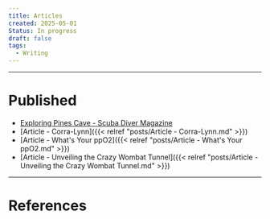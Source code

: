 ```yaml
---
title: Articles
created: 2025-05-01
Status: In progress
draft: false
tags:
  - Writing
---
```

---
# Published
- [Exploring Pines Cave - Scuba Diver Magazine](https://app.scubadivermag.com/issues/scuba-diver-anz-85/exploring-pines-cave)
- [Article - Corra-Lynn]({{< relref "posts/Article - Corra-Lynn.md" >}})
- [Article - What's Your ppO2]({{< relref "posts/Article - What's Your ppO2.md" >}})
- [Article - Unveiling the Crazy Wombat Tunnel]({{< relref "posts/Article - Unveiling the Crazy Wombat Tunnel.md" >}})

---
# References

